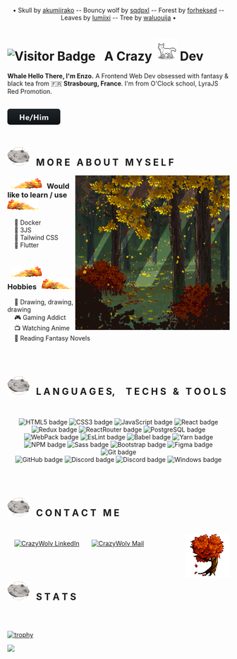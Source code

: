 <!--- <p align="center"><img height="380" src="#"></p> -->
<p align="center">• Skull by <a href="https://www.deviantart.com/akumiirako/" target="_blank">akumiirako</a> -- Bouncy wolf by <a href="https://www.deviantart.com/sqdpxl/" target="_blank">sqdpxl</a> -- Forest by <a href="https://www.deviantart.com/forheksed" target ="_blank">forheksed</a> -- Leaves by <a href="https://www.deviantart.com/lumiixi/" target="_blank">lumiixi</a> -- Tree by <a href="https://www.deviantart.com/waluouija/">waluouija</a> •</p>

# ![Visitor Badge](https://visitor-badge.laobi.icu/badge?page_id=CrazyWolv.CrazyWolv&right_color=green) &nbsp; A Crazy <img src="https://github.com/CrazyWolv/CrazyWolv/blob/main/img/wolf-gif.gif" width="50" /> Dev 

**Whale Hello There, I'm Enzo.** A Frontend Web Dev obsessed with fantasy & black tea from :fr: **Strasbourg, France**. I'm from O'Clock school, LyraJS Red Promotion.
<br/><br/>
<!-- More badges like this one just here --→ https://github.com/MikeCodesDotNET/ColoredBadges  -->
<img src="https://github.com/CrazyWolv/CrazyWolv/blob/main/img/hehim.svg" width="120" />
<br/><br/>

## <img src="https://github.com/CrazyWolv/CrazyWolv/blob/main/img/wolf-skull.png" width="50" /> &nbsp; M O R E &nbsp; A B O U T &nbsp; M Y S E L F
<img width="350" height="auto" alt="forest" align="right" src="https://github.com/CrazyWolv/CrazyWolv/blob/main/img/forest.png" />

### &nbsp; <img src="https://github.com/CrazyWolv/CrazyWolv/blob/main/img/leaves-left.png" width="70" /> &nbsp; Would like to learn / use &nbsp; <img src="https://github.com/CrazyWolv/CrazyWolv/blob/main/img/leaves-right.png" width="70" />
&nbsp; &nbsp; 🌱 Docker  
&nbsp; &nbsp; 🌱 3JS  
&nbsp; &nbsp; 🌱 Tailwind CSS   
&nbsp; &nbsp; 🌱 Flutter
<br/><br/>

### &nbsp; <img src="https://github.com/CrazyWolv/CrazyWolv/blob/main/img/leaves-left.png" width="70" /> &nbsp; Hobbies &nbsp; <img src="https://github.com/CrazyWolv/CrazyWolv/blob/main/img/leaves-right.png" width="70" />
&nbsp; &nbsp; :art: Drawing, drawing, drawing  
&nbsp; &nbsp; :video_game: Gaming Addict  
&nbsp; &nbsp; :tv: Watching Anime  
&nbsp; &nbsp; :book: Reading Fantasy Novels  

<br/>
<br/>

## <img src="https://github.com/CrazyWolv/CrazyWolv/blob/main/img/wolf-skull.png" width="50" /> &nbsp; L A N G U A G E S, &nbsp; &nbsp; T E C H S &nbsp; & &nbsp; T O O L S
<br>
<p align="center">
  <img src="https://img.shields.io/badge/-HTML5-E44D27?style=flat&logo=html5&logoColor=ffffff" alt="HTML5 badge" title="HTML5 badge" />
  <img src="https://img.shields.io/badge/-CSS3-1572B6?style=flat&logo=css3" alt="CSS3 badge" title="CSS3 badge" />
  <img src="https://img.shields.io/badge/-JavaScript-282C34?style=flat&logo=javascript" alt="JavaScript badge" title="JavaScript badge" />
  <img src="https://img.shields.io/badge/-React-282C34?style=flat&logo=react" alt="React badge" title="React badge" />
  <img src="https://img.shields.io/badge/-Redux-282C34?style=flat&logo=redux&logoColor=336791" alt="Redux badge" title="Redux badge" />
  <img src="https://img.shields.io/badge/React_Router-282C34?style=flat&logo=react-router&logoColor=CA4245" alt="ReactRouter badge" title="ReactRouter badge" />
  <img src="https://img.shields.io/badge/-PostgreSQL-336791?style=flat&logo=postgresql&logoColor=ffffff" alt="PostgreSQL badge" title="PostgreSQL badge" />
<br>
  <img src="https://img.shields.io/badge/-WebPack-3A75BB?style=flat&logo=webpack&logoColor=ffffff" alt="WebPack badge" title="WebPack badge" />
  <img src="https://img.shields.io/badge/-EsLint-4B32C3?style=flat&logo=eslint&logoColor=ffffff" alt="EsLint badge" title="EsLint badge" />
  <img src="https://img.shields.io/badge/-Babel-F9DC3E?style=flat&logo=babel&logoColor=ffffff" alt="Babel badge" title="Babel badge" />
  <img src="https://img.shields.io/badge/-Yarn-2D8DBD?style=flat&logo=yarn&logoColor=white" alt="Yarn badge" title="Yarn badge" />
  <img src="https://img.shields.io/badge/-NPM-CB3837?style=flat&logo=npm&logoColor=white" alt="NPM badge" title="NPM badge" />
  <img src="https://img.shields.io/badge/-Sass-CC6699?style=flat&logo=sass&logoColor=ffffff" alt="Sass badge" title="Sass badge" />
  <img src="https://img.shields.io/badge/-Bootstrap-563D7C?style=flat&logo=bootstrap&logoColor=white" alt="Bootstrap badge" title="Bootstrap badge" />
  <img src="https://img.shields.io/badge/-Figma-181717?style=flat&logo=figma" alt="Figma badge" title="Figma badge" />
  <img src="https://img.shields.io/badge/-Git-%23F05032?style=flat&logo=git&logoColor=white" alt="Git badge" title="Git badge" />
  <br>
  <img src="https://img.shields.io/badge/-GitHub-black?style=flat&logo=github&logoColor=white" alt="GitHub badge" title="GitHub badge" />
  <img src="https://img.shields.io/badge/-Discord-5562EA?style=flat&logo=discord&logoColor=white" alt="Discord badge" title="Discord badge" />
  <img src="https://img.shields.io/badge/-Visual_Studio_Code-3BA4EA?style=flat&logo=visual-studio-code&logoColor=white" alt="Discord badge" title="Discord badge" />
  <img src="https://img.shields.io/badge/Windows-0078D6?style=flat&logo=windows&logoColor=white" alt="Windows badge" title="Windows badge" />
</p>
  
<br/>
<br/>

## <img src="https://github.com/CrazyWolv/CrazyWolv/blob/main/img/wolf-skull.png" width="50" /> &nbsp; C O N T A C T &nbsp; M E
<br />
  <img width="100" height="auto" alt="tree" align="right" src="https://github.com/CrazyWolv/CrazyWolv/blob/main/img/tree.png" />

  <p align="left">
    &nbsp; &nbsp; <a href="https://www.linkedin.com/in/enzo-poulhes/" target="_blank"><img width="150" src="https://img.shields.io/badge/LinkedIn-0077B5?style=flat&logo=linkedin&logoColor=white" alt="CrazyWolv LinkedIn" /></a> &nbsp; &nbsp; &nbsp; <a href="mailto:poulhes.e@gmail.com"><img width="118" src="https://img.shields.io/badge/Gmail-D14836?style=flat&logo=gmail&logoColor=white" alt="CrazyWolv Mail" /></a>
  </p>
  
<br/>
<br/>

## <img src="https://github.com/CrazyWolv/CrazyWolv/blob/main/img/wolf-skull.png" width="50" /> &nbsp; S T A T S
<br />

&nbsp;  
[![trophy](https://github-profile-trophy.vercel.app/?username=CrazyWolv&theme=gruvbox&no-frame=true&title=Stars,Commits,Followers,Repositories&margin-w=15)](https://github.com/CrazyWolv/github-profile-trophy)

<a href=""><img src="https://github-readme-stats.vercel.app/api?username=CrazyWolv&theme=dark&show_icons=true&count_private=true&hide_border=true" width="450" /></a>
